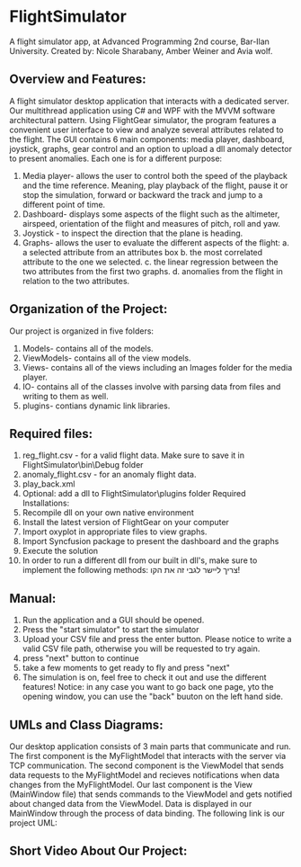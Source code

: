 # FlightSimulator
A flight simulator app, at Advanced Programming 2nd course, Bar-Ilan University.
Created by: Nicole Sharabany, Amber Weiner and Avia wolf.

## Overview and Features:
A flight simulator desktop application that interacts with a dedicated server. Our multithread application using C# and WPF with the MVVM software architectural pattern. Using FlightGear simulator, the program features a convenient user interface to view and analyze several attributes related to the flight.
 The GUI contains 6 main components: media player, dashboard, joystick, graphs, gear control and an option to upload a dll anomaly detector to present anomalies. 
Each one is for a different purpose:
1. Media player- allows the user to control both the speed of the playback and the time reference. Meaning, play playback of the flight, pause it or stop the simulation, forward or backward the track and jump to a different point of time.
2. Dashboard- displays some aspects of the flight such as the altimeter, airspeed, orientation of the flight and measures of pitch, roll and yaw.
3. Joystick - to inspect the direction that the plane is heading.
4. Graphs- allows the user to evaluate the different aspects of the flight:
 a. a selected attribute from an attributes box
 b. the most correlated attribute to the one we selected.
 c.  the linear regression between the two attributes from the first two graphs. 
 d. anomalies from the flight in relation to the two attributes.

## Organization of the Project:
Our project is organized in five folders:
1. Models- contains all of the models.
2. ViewModels- contains all of the view models.
3. Views- contains all of the views including an Images folder for the media player.
4. IO- contains all of the classes involve with parsing data from files and writing to them as well.
5. plugins- contians dynamic link libraries.

## Required files:
1. reg_flight.csv - for a valid flight data.
Make sure to save it in FlightSimulator\bin\Debug folder
2. anomaly_flight.csv - for an anomaly flight data.
3. play_back.xml 
3. Optional: add a dll to FlightSimulator\plugins folder
Required Installations:
1. Recompile dll on your own native environment
2. Install the latest version of FlightGear on your computer
3. Import oxyplot in appropriate files to view graphs.
4. Import Syncfusion package to present the dashboard and the graphs
5. Execute the solution
6. In order to run a different dll from our built in dll's, make sure to implement the following methods:
צריך ליישר לגבי זה את הקו!

## Manual:
1. Run the application and a GUI should be opened.
2. Press the "start simulator" to start the simulator
3. Upload your CSV file and press the enter button.
Please notice to write a valid CSV file path, otherwise you will be requested to try again.
4. press "next" button to continue
5. take a few moments to get ready to fly and press "next"
6. The simulation is on, feel free to check it out and use the different features!
Notice: in any case you want to go back one page, yto the opening window, you can use the "back" buuton on the left hand side.

## UMLs and Class Diagrams:
Our desktop application consists of 3 main parts that communicate and run. The first component is the MyFlightModel that interacts with the server via TCP communication. The second component is the ViewModel that sends data requests to the MyFlightModel and recieves notifications when data changes from the MyFlightModel. Our last component is the View (MainWindow file) that sends commands to the ViewModel and gets notified about changed data from the ViewModel. Data is displayed in our MainWindow through the process of data binding. The following link is our project UML:

## Short Video About Our Project:
